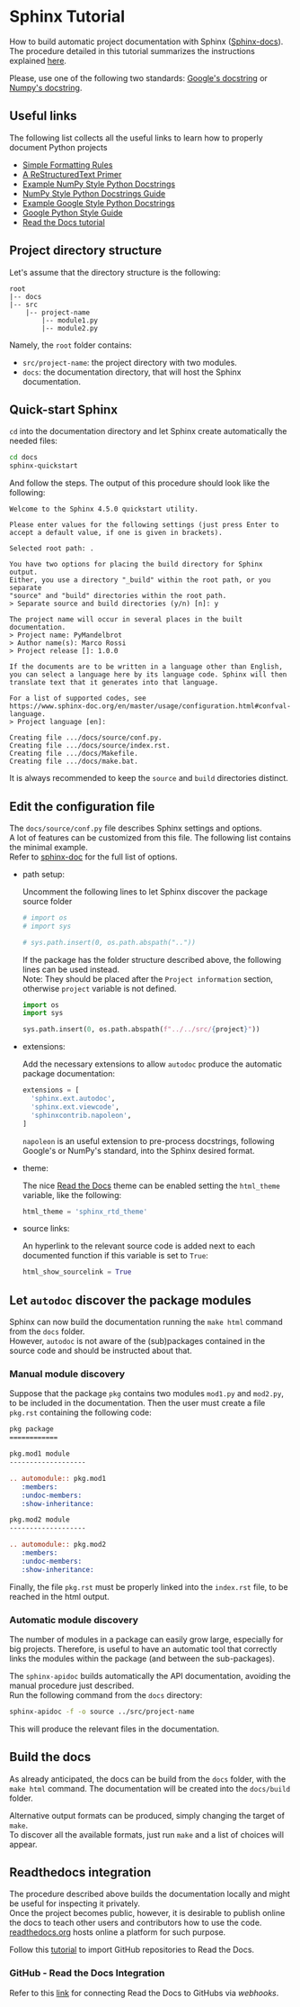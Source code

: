 # Sphinx Tutorial

How to build automatic project documentation with Sphinx ([Sphinx-docs](https://www.sphinx-doc.org/en/master/)).  
The procedure detailed in this tutorial summarizes the instructions explained
[here](https://hplgit.github.io/teamods/sphinx_api/html/sphinx_api.html).

Please, use one of the following two standards:
[Google's docstring](https://google.github.io/styleguide/pyguide.html) or
[Numpy's docstring](https://numpydoc.readthedocs.io/en/latest/format.html#docstring-standard).

## Useful links

The following list collects all the useful links to learn how to properly
document Python projects

- [Simple Formatting Rules](https://hplgit.github.io/teamods/sphinx_api/html/sphinx_api.html)
- [A ReStructuredText Primer](https://docutils.sourceforge.io/docs/user/rst/quickstart.html)
- [Example NumPy Style Python Docstrings](https://www.sphinx-doc.org/en/master/usage/extensions/example_numpy.html#example-numpy)
- [NumPy Style Python Docstrings Guide](https://numpydoc.readthedocs.io/en/latest/format.html#documenting-classes)
- [Example Google Style Python Docstrings](https://www.sphinx-doc.org/en/master/usage/extensions/example_google.html#example-google)
- [Google Python Style Guide](https://google.github.io/styleguide/pyguide.html)
- [Read the Docs tutorial](https://docs.readthedocs.io/en/stable/tutorial/)

## Project directory structure

Let's assume that the directory structure is the following:

```text
root
|-- docs
|-- src
    |-- project-name
        |-- module1.py
        |-- module2.py
```

Namely, the `root` folder contains:

- `src/project-name`: the project directory with two modules.
- `docs`: the documentation directory, that will host the Sphinx documentation.

## Quick-start Sphinx

`cd` into the documentation directory and let Sphinx create automatically the
needed files:

```bash
cd docs
sphinx-quickstart
```

And follow the steps. The output of this procedure should look like the following:

```text
Welcome to the Sphinx 4.5.0 quickstart utility.

Please enter values for the following settings (just press Enter to
accept a default value, if one is given in brackets).

Selected root path: .

You have two options for placing the build directory for Sphinx output.
Either, you use a directory "_build" within the root path, or you separate
"source" and "build" directories within the root path.
> Separate source and build directories (y/n) [n]: y

The project name will occur in several places in the built documentation.
> Project name: PyMandelbrot
> Author name(s): Marco Rossi
> Project release []: 1.0.0

If the documents are to be written in a language other than English,
you can select a language here by its language code. Sphinx will then
translate text that it generates into that language.

For a list of supported codes, see
https://www.sphinx-doc.org/en/master/usage/configuration.html#confval-language.
> Project language [en]: 

Creating file .../docs/source/conf.py.
Creating file .../docs/source/index.rst.
Creating file .../docs/Makefile.
Creating file .../docs/make.bat.
```

It is always recommended to keep the `source` and `build` directories distinct.

## Edit the configuration file

The `docs/source/conf.py` file describes Sphinx settings and options.  
A lot of features can be customized from this file. The following list contains
the minimal example.  
Refer to [sphinx-doc](https://www.sphinx-doc.org/en/master/usage/configuration.html)
for the full list of options.

- path setup:

  Uncomment the following lines to let Sphinx discover the package source folder

  ```python
  # import os
  # import sys

  # sys.path.insert(0, os.path.abspath(".."))
  ```

  If the package has the folder structure described above, the following lines
  can be used instead.  
  Note: They should be placed after the `Project information` section, otherwise
  `project` variable is not defined.

  ```python
  import os
  import sys

  sys.path.insert(0, os.path.abspath(f"../../src/{project}"))
  ```

- extensions:

  Add the necessary extensions to allow `autodoc` produce the automatic package
  documentation:

  ```python
  extensions = [
    'sphinx.ext.autodoc',
    'sphinx.ext.viewcode',
    'sphinxcontrib.napoleon',
  ]
  ```

  `napoleon` is an useful extension to pre-process docstrings, following
  Google's or NumPy's standard, into the Sphinx desired format.
- theme:

  The nice [Read the Docs](https://readthedocs.org/) theme can be enabled setting
  the `html_theme` variable, like the following:

  ```python
  html_theme = 'sphinx_rtd_theme'
  ```

- source links:

  An hyperlink to the relevant source code is added next to each documented
  function if this variable is set to `True`:

  ```python
  html_show_sourcelink = True
  ```

## Let `autodoc` discover the package modules

Sphinx can now build the documentation running the `make html` command from the
`docs` folder.  
However, `autodoc` is not aware of the (sub)packages contained in the source code
and should be instructed about that.

### Manual module discovery

Suppose that the package `pkg` contains two modules
`mod1.py` and `mod2.py`, to be included in the documentation. Then the user must
create a file `pkg.rst` containing the following code:

```rst
pkg package
============

pkg.mod1 module
-------------------

.. automodule:: pkg.mod1
   :members:
   :undoc-members:
   :show-inheritance:

pkg.mod2 module
-------------------

.. automodule:: pkg.mod2
   :members:
   :undoc-members:
   :show-inheritance:
```

Finally, the file `pkg.rst` must be properly linked into the `index.rst` file,
to be reached in the html output.

### Automatic module discovery

The number of modules in a package can easily grow large, especially for big
projects. Therefore, is useful to have an automatic tool that correctly links the
modules within the package (and between the sub-packages).

The `sphinx-apidoc` builds automatically the API documentation, avoiding the
manual procedure just described.  
Run the following command from the `docs` directory:

```bash
sphinx-apidoc -f -o source ../src/project-name
```

This will produce the relevant files in the documentation.

## Build the docs

As already anticipated, the docs can be build from the `docs` folder, with the
`make html` command. The documentation will be created into the `docs/build`
folder.

Alternative output formats can be produced, simply changing the target of `make`.  
To discover all the available formats, just run `make` and a list of choices will
appear.

## Readthedocs integration

The procedure described above builds the documentation locally and might be
useful for inspecting it privately.  
Once the project becomes public, however, it is desirable to publish online the
docs to teach other users and contributors how to use the code.  
[readthedocs.org](https://readthedocs.org/) hosts online a platform for such
purpose.

Follow this [tutorial](https://docs.readthedocs.io/en/stable/tutorial/) to
import GitHub repositories to Read the Docs.

### GitHub - Read the Docs Integration

Refer to this [link](https://docs.readthedocs.io/en/latest/integrations.html) for
connecting Read the Docs to GitHubs via *webhooks*.
